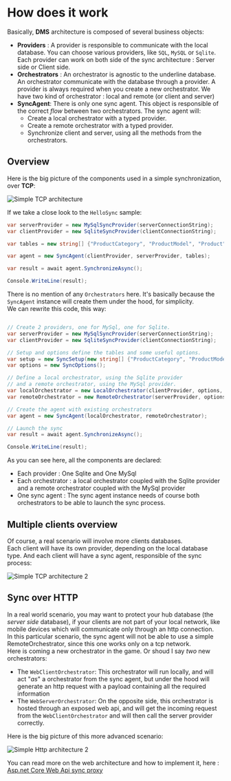 # How does it work

Basically, **DMS** architecture is composed of several business objects:
- **Providers** : A provider is responsible to communicate with the local database. You can choose various providers, like `SQL`, `MySQL` or `Sqlite`. Each provider can work on both side of the sync architecture : Server side or Client side.
- **Orchestrators** : An orchestrator is agnostic to the underline database. An orchestrator communicate with the database through a provider. A provider is always required when you create a new orchestrator. We have two kind of orchestrator : local and remote (or client and server)
- **SyncAgent**: There is only one sync agent. This object is responsible of the correct *flow* between two orchestrators. The sync agent will:
  - Create a local orchestrator with a typed provider.
  - Create a remote orchestrator with a typed provider.
  - Synchronize client and server, using all the methods from the orchestrators.

## Overview

Here is the big picture of the components used in a simple synchronization, over **TCP**:

![Simple TCP architecture](/assets/Architecture01.png)

If we take a close look to the `HelloSync` sample:

``` cs
var serverProvider = new MySqlSyncProvider(serverConnectionString);
var clientProvider = new SqliteSyncProvider(clientConnectionString);

var tables = new string[] {"ProductCategory", "ProductModel", "Product" };

var agent = new SyncAgent(clientProvider, serverProvider, tables);

var result = await agent.SynchronizeAsync();

Console.WriteLine(result);
```

There is no mention of any `Orchestrators` here. It's basically because the `SyncAgent` instance will create them under the hood, for simplicity.  
We can rewrite this code, this way:

``` cs

// Create 2 providers, one for MySql, one for Sqlite.
var serverProvider = new MySqlSyncProvider(serverConnectionString);
var clientProvider = new SqliteSyncProvider(clientConnectionString);

// Setup and options define the tables and some useful options.
var setup = new SyncSetup(new string[] {"ProductCategory", "ProductModel", "Product" });
var options = new SyncOptions();

// Define a local orchestrator, using the Sqlite provider
// and a remote orchestrator, using the MySql provider.
var localOrchestrator = new LocalOrchestrator(clientProvider, options, setup);
var remoteOrchestrator = new RemoteOrchestrator(serverProvider, options, setup);

// Create the agent with existing orchestrators
var agent = new SyncAgent(localOrchestrator, remoteOrchestrator);

// Launch the sync
var result = await agent.SynchronizeAsync();

Console.WriteLine(result);
```

As you can see here, all the components are declared:
- Each provider : One Sqlite and One MySql
- Each orchestrator : a local orchestrator coupled with the Sqlite provider and a remote orchestrator coupled with the MySql provider
- One sync agent : The sync agent instance needs of course both orchestrators to be able to launch the sync process.

## Multiple clients overview

Of course, a real scenario will involve more clients databases.   
Each client will have its own provider, depending on the local database type. 
And each client will have a sync agent, responsible of the sync process:

![Simple TCP architecture 2](/assets/Architecture02.png)


## Sync over HTTP

In a real world scenario, you may want to protect your hub database (the *server side* database), if your clients are not part of your local network, like mobile devices which will communicate only through an http connection.   
In this particular scenario, the sync agent will not be able to use a simple RemoteOrchestrator, since this one works only on a tcp network.   
Here is coming a new orchestrator in the game. Or shoud I say *two* new orchestrators:
- The `WebClientOrchestrator`: This orchestrator will run locally, and will act "*as*" a orchestrator from the sync agent, but under the hood will generate an http request with a payload containing all the required information
- The `WebServerOrchestrator`: On the opposite side, this orchestrator is hosted through an exposed web api, and will get the incoming request from the `WebClientOrchestrator` and will then call the server provider correctly.

Here is the big picture of this more advanced scenario:

![Simple Http architecture 2](/assets/Architecture03.png)

You can read more on the web architecture and how to implement it, here : [Asp.net Core Web Api sync proxy](/web)

